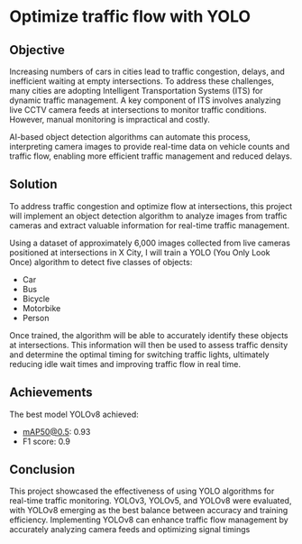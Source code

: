 # Optimize traffic flow with YOLO

## Objective
Increasing numbers of cars in cities lead to traffic congestion, delays, and inefficient waiting at empty intersections. To address these challenges, many cities are adopting Intelligent Transportation Systems (ITS) for dynamic traffic management. A key component of ITS involves analyzing live CCTV camera feeds at intersections to monitor traffic conditions. However, manual monitoring is impractical and costly. 

AI-based object detection algorithms can automate this process, interpreting camera images to provide real-time data on vehicle counts and traffic flow, enabling more efficient traffic management and reduced delays.

## Solution
To address traffic congestion and optimize flow at intersections, this project will implement an object detection algorithm to analyze images from traffic cameras and extract valuable information for real-time traffic management.

Using a dataset of approximately 6,000 images collected from live cameras positioned at intersections in X City, I will train a YOLO (You Only Look Once) algorithm to detect five classes of objects:

- Car
- Bus
- Bicycle
- Motorbike
- Person

Once trained, the algorithm will be able to accurately identify these objects at intersections. This information will then be used to assess traffic density and determine the optimal timing for switching traffic lights, ultimately reducing idle wait times and improving traffic flow in real time.

## Achievements
The best model YOLOv8 achieved: 
- mAP50@0.5: 0.93
- F1 score: 0.9

## Conclusion
This project showcased the effectiveness of using YOLO algorithms for real-time traffic monitoring. YOLOv3, YOLOv5, and YOLOv8 were evaluated, with YOLOv8 emerging as the best balance between accuracy and training efficiency. Implementing YOLOv8 can enhance traffic flow management by accurately analyzing camera feeds and optimizing signal timings
